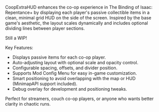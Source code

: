 CoopExtraHUD enhances the co-op experience in The Binding of Isaac: Repentance+ by displaying each player's passive collectible items in a clean, minimal grid HUD on the side of the screen. Inspired by the base game's aesthetic, the layout scales dynamically and includes optional dividing lines between player sections.

Still a WIP!

Key Features:
- Displays passive items for each co-op player.
- Auto-adjusting layout with optional scale and opacity control.
- Configurable spacing, offsets, and divider position.
- Supports Mod Config Menu for easy in-game customization.
- Smart positioning to avoid overlapping with the map or HUD (MinimapAPI support included).
- Debug overlay for development and positioning tweaks.

Perfect for streamers, couch co-op players, or anyone who wants better clarity in chaotic runs.
